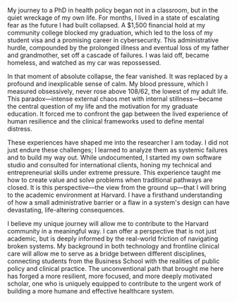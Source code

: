 My journey to a PhD in health policy began not in a classroom, but in the quiet wreckage of my own life. For months, I lived in a state of escalating fear as the future I had built collapsed. A $1,500 financial hold at my community college blocked my graduation, which led to the loss of my student visa and a promising career in cybersecurity. This administrative hurdle, compounded by the prolonged illness and eventual loss of my father and grandmother, set off a cascade of failures. I was laid off, became homeless, and watched as my car was repossessed.

In that moment of absolute collapse, the fear vanished. It was replaced by a profound and inexplicable sense of calm. My blood pressure, which I measured obsessively, never rose above 108/62, the lowest of my adult life. This paradox—intense external chaos met with internal stillness—became the central question of my life and the motivation for my graduate education. It forced me to confront the gap between the lived experience of human resilience and the clinical frameworks used to define mental distress.

These experiences have shaped me into the researcher I am today. I did not just endure these challenges; I learned to analyze them as systemic failures and to build my way out. While undocumented, I started my own software studio and consulted for international clients, honing my technical and entrepreneurial skills under extreme pressure. This experience taught me how to create value and solve problems when traditional pathways are closed. It is this perspective—the view from the ground up—that I will bring to the academic environment at Harvard. I have a firsthand understanding of how a small administrative barrier or a flaw in a system's design can have devastating, life-altering consequences.

I believe my unique journey will allow me to contribute to the Harvard community in a meaningful way. I can offer a perspective that is not just academic, but is deeply informed by the real-world friction of navigating broken systems. My background in both technology and frontline clinical care will allow me to serve as a bridge between different disciplines, connecting students from the Business School with the realities of public policy and clinical practice. The unconventional path that brought me here has forged a more resilient, more focused, and more deeply motivated scholar, one who is uniquely equipped to contribute to the urgent work of building a more humane and effective healthcare system.